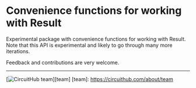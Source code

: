 # Convenience functions for working with Result
Experimental package with convenience functions for working with Result.
Note that this API is experimental and likely to go through many more iterations.

Feedback and contributions are very welcome.

---
[![CircuitHub team](http://docs.circuithub.com/press/logo/circuithub-lightgray-extratiny.jpg)][team]
[team]: https://circuithub.com/about/team

